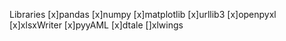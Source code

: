 Libraries
[x]pandas
[x]numpy
[x]matplotlib
[x]urllib3
[x]openpyxl
[x]xlsxWriter
[x]pyyAML
[x]dtale
[]xlwings
